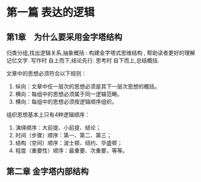 # 第一篇 表达的逻辑

## 第1章　为什么要采用金字塔结构

归类分组,找出逻辑关系,抽象概括 : 构建金字塔式思维结构 , 帮助读者更好的理解记忆文字.
写作时 自上而下,结论先行.
思考时 自下而上,总结概括.

文章中的思想必须符合以下规则：
1. 纵向：文章中任一层次的思想必须是其下一层次思想的概括。
2. 横向：每组中的思想必须属于同一逻辑范畴。
3. 横向：每组中的思想必须按逻辑顺序组织。

组织思想基本上只有4种逻辑顺序：
1. 演绎顺序：大前提、小前提、结论；
2. 时间（步骤）顺序：第一、第二、第三；
3. 结构（空间）顺序：波士顿、纽约、华盛顿；
4. 程度（重要性）顺序：最重要、次重要，等等。

## 第二章 金字塔内部结构
